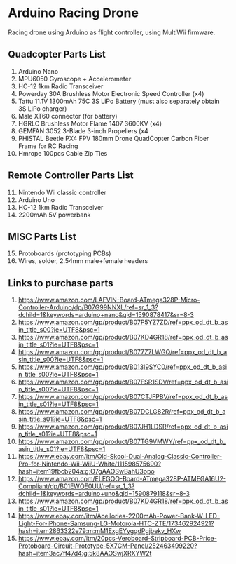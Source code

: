 # Arduino Racing Drone

Racing drone using Arduino as flight controller, using MultiWii firmware. 

## Quadcopter Parts List
1. Arduino Nano
2. MPU6050 Gyroscope + Accelerometer
3. HC-12 1km Radio Transceiver
4. Powerday 30A Brushless Motor Electronic Speed Controller (x4)
5. Tattu 11.1V 1300mAh 75C 3S LiPo Battery (must also separately obtain 3S LiPo charger)
6. Male XT60 connector (for battery)
7. HGRLC Brushless Motor Flame 1407 3600KV (x4)
8. GEMFAN 3052 3-Blade 3-inch Propellers (x4
9. PHISTAL Beetle PX4 FPV 180mm Drone QuadCopter Carbon Fiber Frame for RC Racing
10. Hmrope 100pcs Cable Zip Ties

## Remote Controller Parts List
11. Nintendo Wii classic controller
12. Arduino Uno
13. HC-12 1km Radio Transceiver
14. 2200mAh 5V powerbank

## MISC Parts List
15. Protoboards (prototyping PCBs)
16. Wires, solder, 2.54mm male+female headers

## Links to purchase parts
1. https://www.amazon.com/LAFVIN-Board-ATmega328P-Micro-Controller-Arduino/dp/B07G99NNXL/ref=sr_1_3?dchild=1&keywords=arduino+nano&qid=1590878417&sr=8-3
2. https://www.amazon.com/gp/product/B07P5YZ7ZD/ref=ppx_od_dt_b_asin_title_s00?ie=UTF8&psc=1
3. https://www.amazon.com/gp/product/B07KD4GR18/ref=ppx_od_dt_b_asin_title_s01?ie=UTF8&psc=1
4. https://www.amazon.com/gp/product/B077Z7LWGQ/ref=ppx_od_dt_b_asin_title_s00?ie=UTF8&psc=1
5. https://www.amazon.com/gp/product/B013I9SYC0/ref=ppx_od_dt_b_asin_title_s00?ie=UTF8&psc=1
6. https://www.amazon.com/gp/product/B07FSR1SDV/ref=ppx_od_dt_b_asin_title_s00?ie=UTF8&psc=1
7. https://www.amazon.com/gp/product/B07CTJFPBV/ref=ppx_od_dt_b_asin_title_s01?ie=UTF8&psc=1
8. https://www.amazon.com/gp/product/B07DCLG82R/ref=ppx_od_dt_b_asin_title_s01?ie=UTF8&psc=1
9. https://www.amazon.com/gp/product/B07JH1LDSR/ref=ppx_od_dt_b_asin_title_s01?ie=UTF8&psc=1
10. https://www.amazon.com/gp/product/B07TG9VMWY/ref=ppx_od_dt_b_asin_title_s01?ie=UTF8&psc=1
11. https://www.ebay.com/itm/Old-Skool-Dual-Analog-Classic-Controller-Pro-for-Nintendo-Wii-WiiU-White/111598575690?hash=item19fbcb204a:g:O7gAAOSwBahU3opo
12. https://www.amazon.com/ELEGOO-Board-ATmega328P-ATMEGA16U2-Compliant/dp/B01EWOE0UU/ref=sr_1_3?dchild=1&keywords=arduino+uno&qid=1590879118&sr=8-3
13. https://www.amazon.com/gp/product/B07KD4GR18/ref=ppx_od_dt_b_asin_title_s01?ie=UTF8&psc=1
14. https://www.ebay.com/itm/Acellories-2200mAh-Power-Bank-W-LED-Light-For-iPhone-Samsung-LG-Motorola-HTC-ZTE/173462924921?hash=item2863322e79:m:mM1ExgEYygqdPgjbekv_HXw
15. https://www.ebay.com/itm/20pcs-Veroboard-Stripboard-PCB-Price-Protoboard-Circuit-Prototype-5X7CM-Panel/252463499220?hash=item3ac7ff47d4:g:5k8AAOSwjXRXYW2t